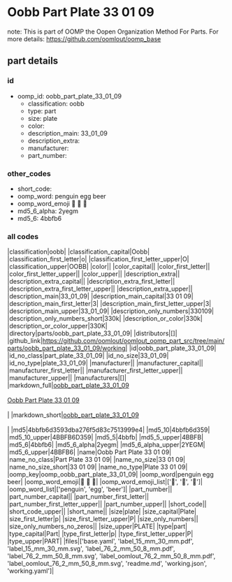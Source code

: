 # Oobb Part Plate 33 01 09  

note: This is part of OOMP the Oopen Organization Method For Parts. For more details: https://github.com/oomlout/oomp_base

##  part details





### id
* oomp_id: oobb_part_plate_33_01_09
  * classification: oobb
  * type: part
  * size: plate
  * color: 
  * description_main: 33_01_09
  * description_extra: 
  * manufacturer: 
  * part_number: 

### other_codes
* short_code: 
* oomp_word: penguin egg beer
* oomp_word_emoji :penguin: :egg: :beer:
* md5_6_alpha: 2yegm
* md5_6: 4bbfb6

### all codes 
|classification|oobb|
|classification_capital|Oobb|
|classification_first_letter|o|
|classification_first_letter_upper|O|
|classification_upper|OOBB|
|color||
|color_capital||
|color_first_letter||
|color_first_letter_upper||
|color_upper||
|description_extra||
|description_extra_capital||
|description_extra_first_letter||
|description_extra_first_letter_upper||
|description_extra_upper||
|description_main|33_01_09|
|description_main_capital|33 01 09|
|description_main_first_letter|3|
|description_main_first_letter_upper|3|
|description_main_upper|33_01_09|
|description_only_numbers|330109|
|description_only_numbers_short|330k|
|description_or_color|330k|
|description_or_color_upper|330K|
|directory|parts/oobb_part_plate_33_01_09|
|distributors|[]|
|github_link|https://github.com/oomlout/oomlout_oomp_part_src/tree/main/parts/oobb_part_plate_33_01_09/working|
|id|oobb_part_plate_33_01_09|
|id_no_class|part_plate_33_01_09|
|id_no_size|33_01_09|
|id_no_type|plate_33_01_09|
|manufacturer||
|manufacturer_capital||
|manufacturer_first_letter||
|manufacturer_first_letter_upper||
|manufacturer_upper||
|manufacturers|[]|
|markdown_full|[oobb_part_plate_33_01_09](https://github.com/oomlout/oomlout_oomp_part_src/tree/main/parts/oobb_part_plate_33_01_09/working)<br>[](https://github.com/oomlout/oomlout_oomp_part_src/tree/main/parts/oobb_part_plate_33_01_09/working)<br>[Oobb Part Plate 33 01 09](https://github.com/oomlout/oomlout_oomp_part_src/tree/main/parts/oobb_part_plate_33_01_09/working)<br><br>|
|markdown_short|[oobb_part_plate_33_01_09](https://github.com/oomlout/oomlout_oomp_part_src/tree/main/parts/oobb_part_plate_33_01_09/working)<br><br>|
|md5|4bbfb6d3593dba276f5d83c7513999e4|
|md5_10|4bbfb6d359|
|md5_10_upper|4BBFB6D359|
|md5_5|4bbfb|
|md5_5_upper|4BBFB|
|md5_6|4bbfb6|
|md5_6_alpha|2yegm|
|md5_6_alpha_upper|2YEGM|
|md5_6_upper|4BBFB6|
|name|Oobb Part Plate 33 01 09|
|name_no_class|Part Plate 33 01 09|
|name_no_size|33 01 09|
|name_no_size_short|33 01 09|
|name_no_type|Plate 33 01 09|
|oomp_key|oomp_oobb_part_plate_33_01_09|
|oomp_word|penguin egg beer|
|oomp_word_emoji|:penguin: :egg: :beer:|
|oomp_word_emoji_list|[':penguin:', ':egg:', ':beer:']|
|oomp_word_list|['penguin', 'egg', 'beer']|
|part_number||
|part_number_capital||
|part_number_first_letter||
|part_number_first_letter_upper||
|part_number_upper||
|short_code||
|short_code_upper||
|short_name||
|size|plate|
|size_capital|Plate|
|size_first_letter|p|
|size_first_letter_upper|P|
|size_only_numbers||
|size_only_numbers_no_zeros||
|size_upper|PLATE|
|type|part|
|type_capital|Part|
|type_first_letter|p|
|type_first_letter_upper|P|
|type_upper|PART|
|files|['base.yaml', 'label_15_mm_30_mm.pdf', 'label_15_mm_30_mm.svg', 'label_76_2_mm_50_8_mm.pdf', 'label_76_2_mm_50_8_mm.svg', 'label_oomlout_76_2_mm_50_8_mm.pdf', 'label_oomlout_76_2_mm_50_8_mm.svg', 'readme.md', 'working.json', 'working.yaml']|
